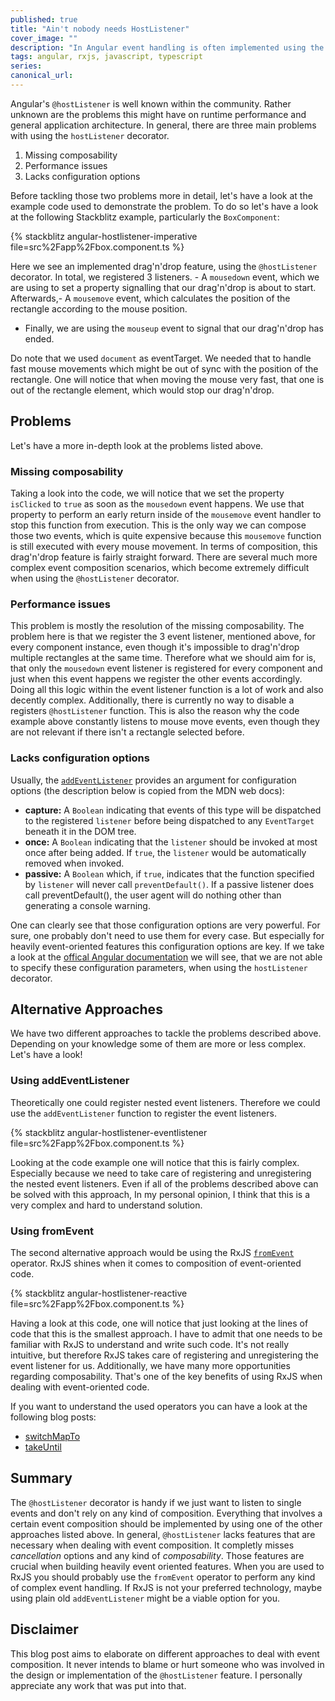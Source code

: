 ```yaml
---
published: true
title: "Ain't nobody needs HostListener"
cover_image: ""
description: "In Angular event handling is often implemented using the hostListener decorator, even though it might not be the best fit for the problem. Have you considered more composable approaches?"
tags: angular, rxjs, javascript, typescript
series:
canonical_url:
---
```


Angular's `@hostListener` is well known within the community. Rather unknown are the problems this might have on runtime performance and general application architecture. In general, there are three main problems with using the `hostListener` decorator.

1. Missing composability
2. Performance issues
3. Lacks configuration options

Before tackling those two problems more in detail, let's have a look at the example code used to demonstrate the problem.
To do so let's have a look at the following Stackblitz example, particularly the `BoxComponent`: 

{% stackblitz angular-hostlistener-imperative file=src%2Fapp%2Fbox.component.ts %}

Here we see an implemented drag'n'drop feature, using the `@hostListener` decorator. In total, we registered 3 listeners. - A `mousedown` event, which we are using to set a property signalling that our drag'n'drop is about to start. Afterwards,- A `mousemove` event, which calculates the position of the rectangle according to the mouse position.
- Finally, we are using the `mouseup` event to signal that our drag'n'drop has ended.

Do note that we used `document` as eventTarget. We needed that to handle fast mouse movements which might be out of sync with the position of the rectangle. One will notice that when moving the mouse very fast, that one is out of the rectangle element, which would stop our drag'n'drop.

## Problems

Let's have a more in-depth look at the problems listed above.

### Missing composability

Taking a look into the code, we will notice that we set the property `isClicked` to `true` as soon as the `mousedown` event happens. We use that property to perform an early return inside of the `mousemove` event handler to stop this function from execution. This is the only way we can compose those two events, which is quite expensive because this `mousemove` function is still executed with every mouse movement. In terms of composition, this drag'n'drop feature is fairly straight forward. There are several much more complex event composition scenarios, which become extremely difficult when using the `@hostListener` decorator.  

### Performance issues

This problem is mostly the resolution of the missing composability. The problem here is that we register the 3 event listener, mentioned above, for every component instance, even though it's impossible to drag'n'drop multiple rectangles at the same time. Therefore what we should aim for is, that only the `mousedown` event listener is registered for every component and just when this event happens we register the other events accordingly. Doing all this logic within the event listener function is a lot of work and also decently complex. Additionally, there is currently no way to disable a registers `@hostListener` function. This is also the reason why the code example above constantly listens to mouse move events, even though they are not relevant if there isn't a rectangle selected before. 

### Lacks configuration options

Usually, the [`addEventListener`](https://developer.mozilla.org/en-US/docs/Web/API/EventTarget/addEventListener) provides an argument for configuration options (the description below is copied from the MDN web docs):
 - **capture:** A `Boolean` indicating that events of this type will be dispatched to the registered `listener` before being dispatched to any `EventTarget` beneath it in the DOM tree. 
 - **once:** A `Boolean` indicating that the `listener` should be invoked at most once after being added. If `true`, the `listener` would be automatically removed when invoked.
 - **passive:** A `Boolean` which, if `true`, indicates that the function specified by `listener` will never call `preventDefault()`. If a passive listener does call preventDefault(), the user agent will do nothing other than generating a console warning.

 One can clearly see that those configuration options are very powerful. For sure, one probably don't need to use them for every case. But especially for heavily event-oriented features this configuration options are key. If we take a look at the [offical Angular documentation](https://angular.io/api/core/HostListener) we will see, that we are not able to specify these configuration parameters, when using the `hostListener` decorator.  

## Alternative Approaches

We have two different approaches to tackle the problems described above. Depending on your knowledge some of them are more or less complex. Let's have a look!

### Using addEventListener

Theoretically one could register nested event listeners. Therefore we could use the `addEventListener` function to register the event listeners.

{% stackblitz angular-hostlistener-eventlistener file=src%2Fapp%2Fbox.component.ts %}

Looking at the code example one will notice that this is fairly complex. Especially because we need to take care of registering and unregistering the nested event listeners. Even if all of the problems described above can be solved with this approach, In my personal opinion, I think that this is a very complex and hard to understand solution. 


### Using fromEvent

The second alternative approach would be using the RxJS [`fromEvent`](https://rxjs.dev/api/index/function/fromEvent) operator. RxJS shines when it comes to composition of event-oriented code. 

{% stackblitz angular-hostlistener-reactive file=src%2Fapp%2Fbox.component.ts %}

Having a look at this code, one will notice that just looking at the lines of code that this is the smallest approach. I have to admit that one needs to be familiar with RxJS to understand and write such code. It's not really intuitive, but therefore RxJS takes care of registering and unregistering the event listener for us. Additionally, we have many more opportunities regarding composability. That's one of the key benefits of using RxJS when dealing with event-oriented code. 

If you want to understand the used operators you can have a look at the following blog posts:
  - [switchMapTo](https://dev.to/rxjs/about-switchmap-and-friends-2jmm)
  - [takeUntil](https://dev.to/rxjs/takewhile-takeuntil-takewhat-5006) 

## Summary

The `@hostListener` decorator is handy if we just want to listen to single events and don't rely on any kind of composition. Everything that involves a certain event composition should be implemented by using one of the other approaches listed above. In general, `@hostListener` lacks features that are necessary when dealing with event composition. It completly misses *cancellation* options and any kind of *composability*. Those features are crucial when building heavily event oriented features.
When you are used to RxJS you should probably use the `fromEvent` operator to perform any kind of complex event handling. If RxJS is not your preferred technology, maybe using plain old `addEventListener` might be a viable option for you.

## Disclaimer

This blog post aims to elaborate on different approaches to deal with event composition. It never intends to blame or hurt someone who was involved in the design or implementation of the `@hostListener` feature. I personally appreciate any work that was put into that. 
